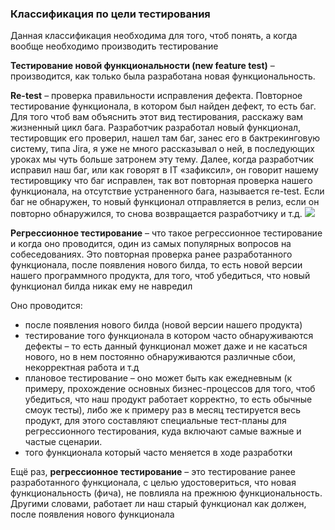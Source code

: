 ### Классификация по цели тестирования
Данная классификация необходима для того, чтоб понять, а когда вообще необходимо производить тестирование


**Тестирование новой функциональности (new feature test)** – производится, как только была разработана новая функциональность.

**Re-test** – проверка правильности исправления дефекта. Повторное тестирование функционала, в котором был найден дефект, то есть баг.
Для того чтоб вам объяснить этот вид тестирования, расскажу вам жизненный цикл бага. Разработчик разработал новый функционал, тестировщик его проверил, нашел там баг, занес его в бактрекинговую систему, типа Jira, я уже не много рассказывал о ней, в последующих уроках мы чуть больше затронем эту тему. Далее, когда разработчик исправил наш баг, или как говорят в IT «зафиксил», он говорит нашему тестировщику что баг исправлен, так вот повторная проверка нашего функционала, на отсутствие устраненного бага, называется re-test. Если баг не обнаружен, то новый функционал отправляется в релиз, если он повторно обнаружился, то снова возвращается разработчику и т.д.
![](https://ucarecdn.com/8e93703b-86de-4153-9414-ce9a9ff0ba7f/)

**Регрессионное тестирование** – что такое регрессионное тестирование и когда оно проводится, один из самых популярных вопросов на собеседованиях. Это повторная проверка ранее разработанного функционала, после появления нового билда, то есть новой версии нашего программного продукта, для того, чтоб убедиться, что новый функционал билда никак ему не навредил

Оно проводится:

* после появления нового билда (новой версии нашего продукта)
* тестирование того функционала в котором часто обнаруживаются дефекты – то есть данный функционал может даже и не касаться нового, но в нем постоянно обнаруживаются различные сбои, некорректная работа и т.д
* плановое тестирование – оно может быть как ежедневным (к примеру, прохождение основных бизнес-процессов для того, чтоб убедиться, что наш продукт работает корректно, то есть обычные смоук тесты), либо же к примеру раз в месяц тестируется весь продукт, для этого составляют специальные тест-планы для регрессионного тестирования, куда включают самые важные и частые сценарии.
* того функционала который часто меняется в ходе разработки

Ещё раз, **регрессионное тестирование** – это тестирование ранее разработанного функционала, с целью удостовериться, что новая функциональность (фича), не повлияла на прежнюю функциональность. Другими словами, работает ли наш старый функционал как должен, после появления нового функционала









